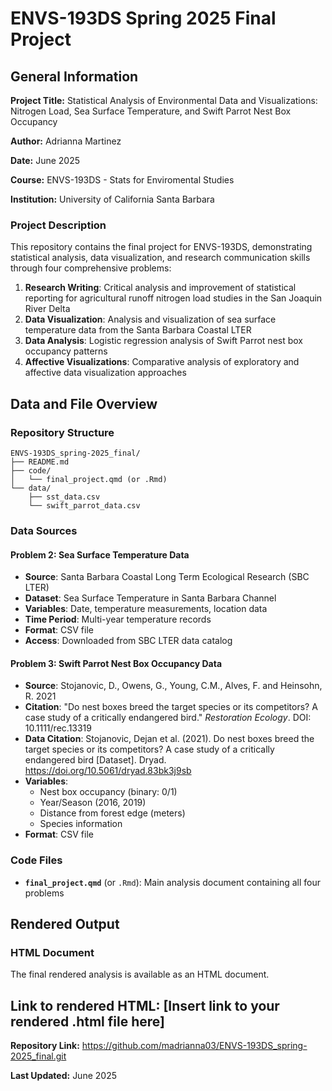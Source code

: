 # ENVS-193DS Spring 2025 Final Project

## General Information

**Project Title:** Statistical Analysis of Environmental Data and Visualizations: Nitrogen Load, Sea Surface Temperature, and Swift Parrot Nest Box Occupancy

**Author:** Adrianna Martinez

**Date:** June 2025

**Course:** ENVS-193DS - Stats for Enviromental Studies

**Institution:** University of California Santa Barbara

### Project Description
This repository contains the final project for ENVS-193DS, demonstrating statistical analysis, data visualization, and research communication skills through four comprehensive problems:

1. **Research Writing**: Critical analysis and improvement of statistical reporting for agricultural runoff nitrogen load studies in the San Joaquin River Delta
2. **Data Visualization**: Analysis and visualization of sea surface temperature data from the Santa Barbara Coastal LTER
3. **Data Analysis**: Logistic regression analysis of Swift Parrot nest box occupancy patterns
4. **Affective Visualizations**: Comparative analysis of exploratory and affective data visualization approaches

## Data and File Overview

### Repository Structure
```
ENVS-193DS_spring-2025_final/
├── README.md
├── code/
│   └── final_project.qmd (or .Rmd)
└── data/
    ├── sst_data.csv
    └── swift_parrot_data.csv
```

### Data Sources

#### Problem 2: Sea Surface Temperature Data
- **Source**: Santa Barbara Coastal Long Term Ecological Research (SBC LTER)
- **Dataset**: Sea Surface Temperature in Santa Barbara Channel
- **Variables**: Date, temperature measurements, location data
- **Time Period**: Multi-year temperature records
- **Format**: CSV file
- **Access**: Downloaded from SBC LTER data catalog

#### Problem 3: Swift Parrot Nest Box Occupancy Data
- **Source**: Stojanovic, D., Owens, G., Young, C.M., Alves, F. and Heinsohn, R. 2021
- **Citation**: "Do nest boxes breed the target species or its competitors? A case study of a critically endangered bird." *Restoration Ecology*. DOI: 10.1111/rec.13319
- **Data Citation**: Stojanovic, Dejan et al. (2021). Do nest boxes breed the target species or its competitors? A case study of a critically endangered bird [Dataset]. Dryad. https://doi.org/10.5061/dryad.83bk3j9sb
- **Variables**: 
  - Nest box occupancy (binary: 0/1)
  - Year/Season (2016, 2019)
  - Distance from forest edge (meters)
  - Species information
- **Format**: CSV file

### Code Files
- **`final_project.qmd`** (or `.Rmd`): Main analysis document containing all four problems

## Rendered Output

### HTML Document
The final rendered analysis is available as an HTML document.

**Link to rendered HTML:** [Insert link to your rendered .html file here]
---

**Repository Link:** https://github.com/madrianna03/ENVS-193DS_spring-2025_final.git

**Last Updated:** June 2025
